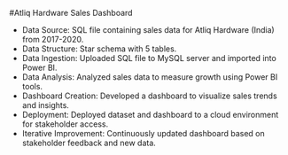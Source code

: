 #Atliq Hardware Sales Dashboard

- Data Source: SQL file containing sales data for Atliq Hardware (India) from 2017-2020.
- Data Structure: Star schema with 5 tables.
- Data Ingestion: Uploaded SQL file to MySQL server and imported into Power BI.
- Data Analysis: Analyzed sales data to measure growth using Power BI tools.
- Dashboard Creation: Developed a dashboard to visualize sales trends and insights.
- Deployment: Deployed dataset and dashboard to a cloud environment for stakeholder access.
- Iterative Improvement: Continuously updated dashboard based on stakeholder feedback and new data.
